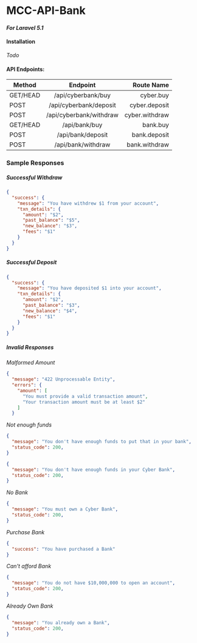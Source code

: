 # MCC-API-Bank
#### _For Laravel 5.1_

#### Installation
*_Todo_*
#### API Endpoints:

| Method        | Endpoint                  | Route Name    |
| ------------- |:-------------------------:| -------------:|
|GET/HEAD       |/api/cyberbank/buy         | cyber.buy     |
|POST           |/api/cyberbank/deposit     | cyber.deposit |
|POST           |/api/cyberbank/withdraw    | cyber.withdraw|
|GET/HEAD       |/api/bank/buy              | bank.buy      |
|POST           |/api/bank/deposit          | bank.deposit  |
|POST           | /api/bank/withdraw        | bank.withdraw | 

### Sample Responses
##### Successful Withdraw
```json
{
  "success": {
    "message": "You have withdrew $1 from your account",
    "txn_details": {
      "amount": "$2",
      "past_balance": "$5",
      "new_balance": "$3",
      "fees": "$1"
    }
  }
}
```
##### Successful Deposit
```json
{
  "success": {
    "message": "You have deposited $1 into your account",
    "txn_details": {
      "amount": "$2",
      "past_balance": "$3",
      "new_balance": "$4",
      "fees": "$1"
    }
  }
}
```
##### Invalid Responses
*_Malformed Amount_*
```json
{
  "message": "422 Unprocessable Entity",
  "errors": {
    "amount": [
      "You must provide a valid transaction amount",
      "Your transaction amount must be at least $2"
    ]
  }
  ```
  *_Not enough funds_*
  ```json
  {
    "message": "You don't have enough funds to put that in your bank",
    "status_code": 200,
  }
  ```
  ```json
  {
    "message": "You don't have enough funds in your Cyber Bank",
    "status_code": 200,
  }
  ```
  *_No Bank_*
  ```json
  {
    "message": "You must own a Cyber Bank",
    "status_code": 200,
  }
  ```
  *_Purchase Bank_*
  ```json
{
    "success": "You have purchased a Bank"
}
```
*_Can't afford Bank_*
```json
{
  "message": "You do not have $10,000,000 to open an account",
  "status_code": 200,
}
```
*_Already Own Bank_*
```json
{
  "message": "You already own a Bank",
  "status_code": 200,
}
```